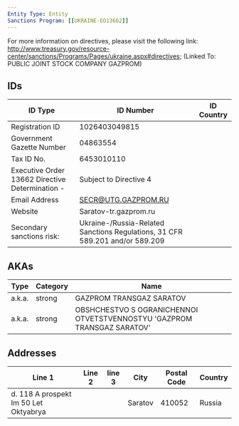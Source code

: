 ```yaml
---
Entity Type: Entity
Sanctions Program: [[UKRAINE-EO13662]]
---
```

For more information on directives, please visit the following link: http://www.treasury.gov/resource-center/sanctions/Programs/Pages/ukraine.aspx#directives; (Linked To: PUBLIC JOINT STOCK COMPANY GAZPROM)

## IDs
| ID Type | ID Number | ID Country |
|---------|-----------|------------|
| Registration ID | 1026403049815 |  |
| Government Gazette Number | 04863554 |  |
| Tax ID No. | 6453010110 |  |
| Executive Order 13662 Directive Determination - | Subject to Directive 4 |  |
| Email Address | SECR@UTG.GAZPROM.RU |  |
| Website | Saratov-tr.gazprom.ru |  |
| Secondary sanctions risk: | Ukraine-/Russia-Related Sanctions Regulations, 31 CFR 589.201 and/or 589.209 |  |


## AKAs
| Type | Category | Name      | 
|------|----------|-----------|
| a.k.a. | strong | GAZPROM TRANSGAZ SARATOV |
| a.k.a. | strong | OBSHCHESTVO S OGRANICHENNOI OTVETSTVENNOSTYU 'GAZPROM TRANSGAZ SARATOV' |


## Addresses
| Line 1 | Line 2 | line 3 | City | Postal Code| Country | 
|--------|--------|--------|------|------------|---------|
| d. 118 A prospekt Im 50 Let Oktyabrya |  |  | Saratov | 410052 | Russia |

